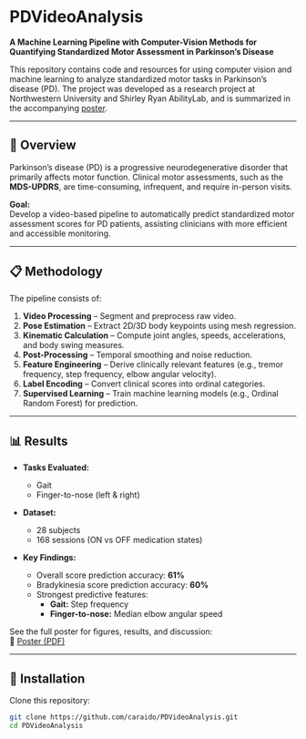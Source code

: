 # PDVideoAnalysis

**A Machine Learning Pipeline with Computer-Vision Methods for Quantifying Standardized Motor Assessment in Parkinson’s Disease**

This repository contains code and resources for using computer vision and machine learning to analyze standardized motor tasks in Parkinson’s disease (PD). The project was developed as a research project at Northwestern University and Shirley Ryan AbilityLab, and is summarized in the accompanying [poster](./poster.pdf).

---

## 🚀 Overview

Parkinson’s disease (PD) is a progressive neurodegenerative disorder that primarily affects motor function. Clinical motor assessments, such as the **MDS-UPDRS**, are time-consuming, infrequent, and require in-person visits.  

**Goal:**  
Develop a video-based pipeline to automatically predict standardized motor assessment scores for PD patients, assisting clinicians with more efficient and accessible monitoring.

---

## 📋 Methodology

The pipeline consists of:

1. **Video Processing** – Segment and preprocess raw video.
2. **Pose Estimation** – Extract 2D/3D body keypoints using mesh regression.
3. **Kinematic Calculation** – Compute joint angles, speeds, accelerations, and body swing measures.
4. **Post-Processing** – Temporal smoothing and noise reduction.
5. **Feature Engineering** – Derive clinically relevant features (e.g., tremor frequency, step frequency, elbow angular velocity).
6. **Label Encoding** – Convert clinical scores into ordinal categories.
7. **Supervised Learning** – Train machine learning models (e.g., Ordinal Random Forest) for prediction.

---

## 📊 Results

- **Tasks Evaluated:**  
  - Gait  
  - Finger-to-nose (left & right)  

- **Dataset:**  
  - 28 subjects  
  - 168 sessions (ON vs OFF medication states)  

- **Key Findings:**  
  - Overall score prediction accuracy: **61%**  
  - Bradykinesia score prediction accuracy: **60%**  
  - Strongest predictive features:  
    - **Gait:** Step frequency  
    - **Finger-to-nose:** Median elbow angular speed  

See the full poster for figures, results, and discussion:  
📄 [Poster (PDF)](./poster.pdf)

---

## 🔧 Installation

Clone this repository:

```bash
git clone https://github.com/caraido/PDVideoAnalysis.git
cd PDVideoAnalysis
